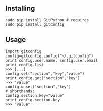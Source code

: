 Installing
----------

	sudo pip install GitPython # requires
	sudo pip install gitconfig


Usage
----------

	import gitconfig
	config=gitconfig.config("~/.gitconfig")
	print config.user.name, config.user.email
	print config.list
    >>> [...]
	config.set("section","key","value")
    print config.get("section","key")
    >>> "value"
    config.unset("section","key")
    # shorthands:
    config.section.key="value"
	print config.section.key
	>>> "value"
